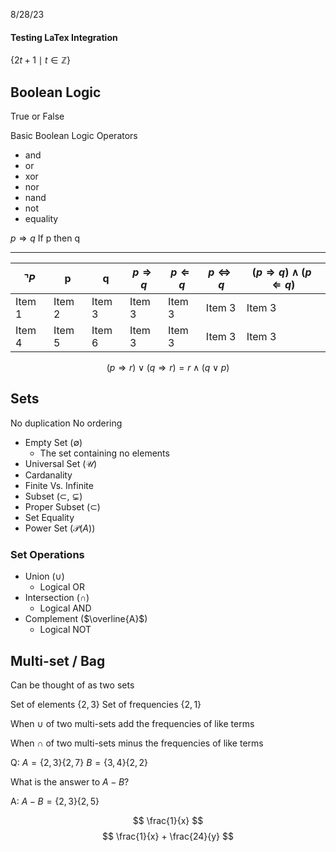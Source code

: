 
8/28/23

#### Testing LaTex Integration

$\{2t+1\mid t\in \mathbb {Z} \}$

## Boolean Logic

True or False

Basic Boolean Logic Operators
- and
- or
- xor
- nor
- nand
- not
- equality

$p \Rightarrow q$ If p then q

-------------
|$\urcorner P$ | p | q | $p \Rightarrow q$ | $p \Leftarrow q$  | $p \Leftrightarrow q$  | $(p \Rightarrow q)\wedge (p \Leftarrow q)$  |
| -- | - | - |  ---- | ---- | ---- | ------------- |
| Item 1 | Item 2 | Item 3 | Item 3 | Item 3 | Item 3 | Item 3 | 
| Item 4 | Item 5 | Item 6 | Item 3 | Item 3 | Item 3 | Item 3 | 


$$
(p\Rightarrow r) \vee (q\Rightarrow r) = r \wedge (q\vee p)
$$




## Sets

No duplication
No ordering

- Empty Set ($\emptyset$)
	- The set containing no elements
- Universal Set ($\mathcal{U}$)
- Cardanality
- Finite Vs. Infinite 
- Subset ($\subset$, $\subsetneq$)
- Proper Subset ($\subset$)
- Set Equality
- Power Set ($\mathcal{P} (A)$)

### Set Operations
- Union ($\cup$)
	- Logical OR
- Intersection ($\cap$)
	- Logical AND
- Complement ($\overline{A}$)
	- Logical NOT


## Multi-set / Bag

Can be thought of as two sets

Set of elements $\{2, 3\}$
Set of frequencies $\{2,1\}$


When $\cup$ of two multi-sets add the frequencies of like terms

When $\cap$ of two multi-sets minus the frequencies of like terms

Q:    $A = \{2,3\}  \{2,7\}$   $B = \{3,4\}\{2,2\}$ 

What is the answer to $A-B$?

A:  $A-B = \{2,3\}\{2,5\}$


$$
\frac{1}{x}
$$
$$
	\frac{1}{x} + \frac{24}{y}
$$


